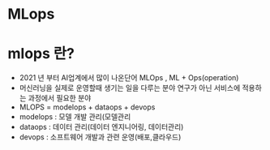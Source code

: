 # MLops
# mlops 란? 
- 2021 년 부터 AI업계에서 많이 나온단어 MLOps , ML + Ops(operation)
- 머신러닝을 실제로 운영할때 생기는 일을 다루는 분야 연구가 아닌 서비스에 적용하는 과정에서 필요한 분야
- MLOPS = modelops + dataops + devops
- modelops : 모델 개발 관리(모델관리
- dataops : 데이터 관리(데이터 엔지니어링, 데이터관리)
- devops : 소프트웨어 개발과 관련 운영(배포,클라우드)

